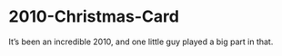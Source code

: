 2010-Christmas-Card
===================

It’s been an incredible 2010, and one little guy played a big part in that.
